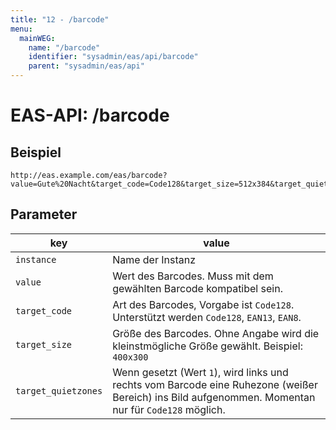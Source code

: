 ```yaml
---
title: "12 - /barcode"
menu:
  mainWEG:
    name: "/barcode"
    identifier: "sysadmin/eas/api/barcode"
    parent: "sysadmin/eas/api"
---
```

#  EAS-API: /barcode

##  Beispiel

```url
http://eas.example.com/eas/barcode?value=Gute%20Nacht&target_code=Code128&target_size=512x384&target_quietzones=1&instance=example
```


##  Parameter


|key|value|
|---|---|
|`instance`          |Name der Instanz|
|`value`             |Wert des Barcodes. Muss mit dem gewählten Barcode kompatibel sein.|
|`target_code`       |Art des Barcodes, Vorgabe ist `Code128`. Unterstützt werden `Code128`, `EAN13`, `EAN8`.|
|`target_size`       |Größe des Barcodes. Ohne Angabe wird die kleinstmögliche Größe gewählt. Beispiel: `400x300`|
|`target_quietzones` |Wenn gesetzt (Wert `1`), wird links und rechts vom Barcode eine Ruhezone (weißer Bereich) ins Bild aufgenommen. Momentan nur für `Code128` möglich.|


